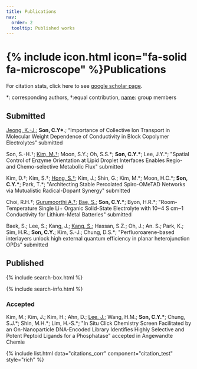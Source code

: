 ```yaml
---
title: Publications
nav:
  order: 2
  tooltip: Published works
---
```


# {% include icon.html icon="fa-solid fa-microscope" %}Publications

For citation stats, click here to see [google scholar page](https://scholar.google.com/citations?user=jxZN0mkAAAAJ&hl=en).

*: corresponding authors, †:equal contribution, <u>name</u>: group members


## Submitted
<ins>Jeong, K.-J.</ins>; **Son, C.Y\***.; “Importance of Collective Ion Transport in Molecular Weight Dependence of Conductivity in Block Copolymer Electrolytes” submitted

Son, S.-H.†; <ins>Kim, M.†</ins>; Moon, S.Y.; Oh, S.S.\*; **Son, C.Y.\***; Lee, J.Y.\*; "Spatial Control of Enzyme Orientation at Lipid Droplet Interfaces Enables Regio- and Chemo-selective Metabolic Flux" submitted

Kim, D.†; Kim, S.†; <ins>Hong, S.†</ins>; Kim, J.; Shin, G.; Kim, M.\*; Moon, H.C.\*; **Son, C.Y.\***; Park, T.\*; "Architecting Stable Percolated Spiro-OMeTAD Networks via Mutualistic Radical-Dopant Synergy" submitted

Choi, R.H.†; <ins>Gurumoorthi A.†</ins>; <ins>Bae, S.</ins>; **Son, C.Y.\***; Byon, H.R.\*; "Room-Temperature Single Li+ Organic Solid-State Electrolyte with 10‒4 S cm‒1 Conductivity for Lithium-Metal Batteries" submitted

Baek, S.; Lee, S.; Kang, J.; <ins>Kang, S.</ins>; Hassan, S.Z.; Oh, J.; An. S.; Park, K.; Sim, H.R.; **Son, C.Y.**; Kim, S.-J.; Chung, D.S.\*; "Perfluoroarene-based interlayers unlock high external quantum efficiency in planar heterojunction OPDs" submitted

## Published

{% include search-box.html %}

{% include search-info.html %}

### Accepted

Kim, M.; Kim, J.; Kim, H.; Ahn, D.; <ins>Lee, J.</ins>; Wang, H.M.; **Son, C.Y.\***; Chung, S.J.\*; Shin, M.H.\*; Lim, H.-S.\*; "In Situ Click Chemistry Screen Facilitated by an On-Nanoparticle DNA-Encoded Library Identifies Highly Selective and Potent Peptoid Ligands for a Phosphatase" accepted in Angewandte Chemie

{% include list.html data="citations_corr" component="citation_test" style="rich" %}

